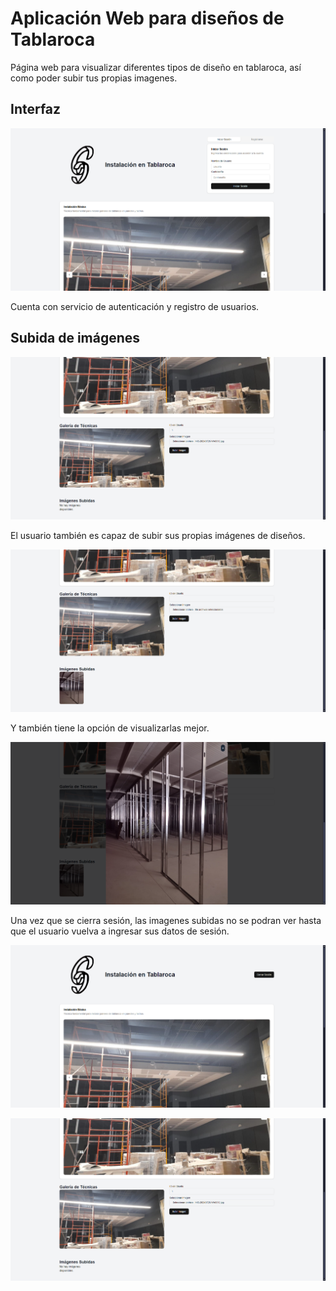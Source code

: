 # Aplicación Web para diseños de Tablaroca
 Página web para visualizar diferentes tipos de diseño en tablaroca, así como poder subir tus propias imagenes.

## Interfaz

![Tutorial](images/4.png)

  Cuenta con servicio de autenticación y registro de usuarios.

## Subida de imágenes

![Tutorial](images/5.png)

  El usuario también es capaz de subir sus propias imágenes de diseños.

![Tutorial](images/6.png)

  Y también tiene la opción de visualizarlas mejor.

![Tutorial](images/7.png)

  Una vez que se cierra sesión, las imagenes subidas no se podran ver hasta que el usuario vuelva a ingresar sus datos de sesión.

![Tutorial](images/8.png)

  ![Tutorial](images/5.png)

